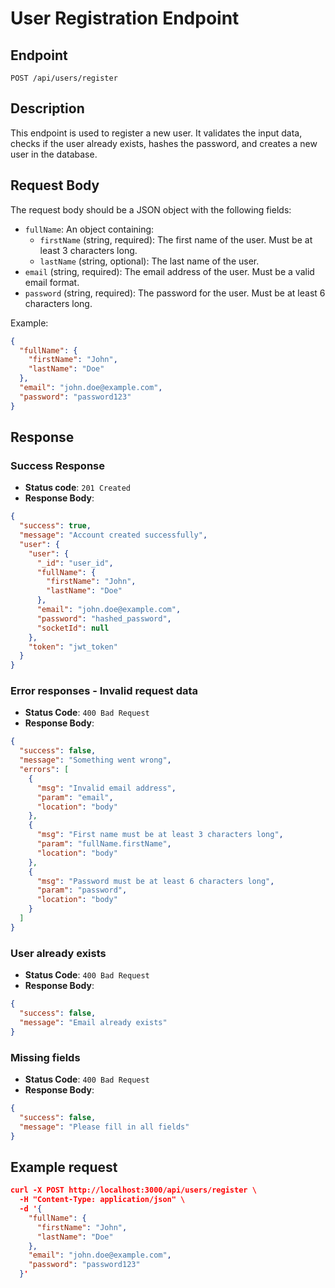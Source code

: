 # User Registration Endpoint

## Endpoint

`POST /api/users/register`

## Description

This endpoint is used to register a new user. It validates the input data, checks if the user already exists, hashes the password, and creates a new user in the database.

## Request Body

The request body should be a JSON object with the following fields:

- `fullName`: An object containing:
  - `firstName` (string, required): The first name of the user. Must be at least 3 characters long.
  - `lastName` (string, optional): The last name of the user.
- `email` (string, required): The email address of the user. Must be a valid email format.
- `password` (string, required): The password for the user. Must be at least 6 characters long.

Example:

```json
{
  "fullName": {
    "firstName": "John",
    "lastName": "Doe"
  },
  "email": "john.doe@example.com",
  "password": "password123"
}
```

## Response 

### Success Response
* **Status code**: `201 Created`
* **Response Body**: 

```json
{
  "success": true,
  "message": "Account created successfully",
  "user": {
    "user": {
      "_id": "user_id",
      "fullName": {
        "firstName": "John",
        "lastName": "Doe"
      },
      "email": "john.doe@example.com",
      "password": "hashed_password",
      "socketId": null
    },
    "token": "jwt_token"
  }
}
```

### Error responses - Invalid request data
* **Status Code**: `400 Bad Request`
* **Response Body**:


```json
{
  "success": false,
  "message": "Something went wrong",
  "errors": [
    {
      "msg": "Invalid email address",
      "param": "email",
      "location": "body"
    },
    {
      "msg": "First name must be at least 3 characters long",
      "param": "fullName.firstName",
      "location": "body"
    },
    {
      "msg": "Password must be at least 6 characters long",
      "param": "password",
      "location": "body"
    }
  ]
}
```

### User already exists
* **Status Code**: `400 Bad Request`
* **Response Body**:

```json
{
  "success": false,
  "message": "Email already exists"
}
```

### Missing fields
* **Status Code**: `400 Bad Request`
* **Response Body**:

```json
{
  "success": false,
  "message": "Please fill in all fields"
}
```

## Example request

```json
curl -X POST http://localhost:3000/api/users/register \
  -H "Content-Type: application/json" \
  -d '{
    "fullName": {
      "firstName": "John",
      "lastName": "Doe"
    },
    "email": "john.doe@example.com",
    "password": "password123"
  }'
```
